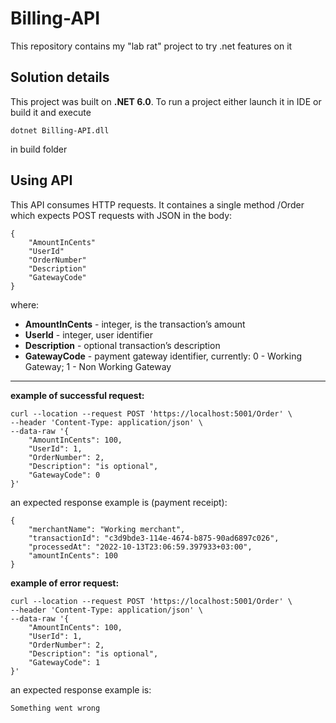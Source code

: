 # Billing-API
This repository contains my "lab rat" project to try .net features on it

## Solution details

This project was built on **.NET 6.0**.
To run a project either launch it in IDE or build it and execute 

`dotnet Billing-API.dll`

in build folder

## Using API

This API consumes HTTP requests.
It containes a single method /Order which expects POST requests with JSON in the body:

```
{
    "AmountInCents"
    "UserId"
    "OrderNumber"
    "Description"
    "GatewayCode"
}
```

where:
- **AmountInCents** - integer, is the transaction’s amount
- **UserId** - integer, user identifier
- **Description** - optional transaction’s description
- **GatewayCode** - payment gateway identifier, currently: 0 - Working Gateway; 1 - Non Working Gateway

---

**example of successful request:**

```
curl --location --request POST 'https://localhost:5001/Order' \
--header 'Content-Type: application/json' \
--data-raw '{
    "AmountInCents": 100,
    "UserId": 1,
    "OrderNumber": 2,
    "Description": "is optional",
    "GatewayCode": 0
}'
```

an expected response example is (payment receipt):

```
{
    "merchantName": "Working merchant",
    "transactionId": "c3d9bde3-114e-4674-b875-90ad6897c026",
    "processedAt": "2022-10-13T23:06:59.397933+03:00",
    "amountInCents": 100
}
```

**example of error request:**

```
curl --location --request POST 'https://localhost:5001/Order' \
--header 'Content-Type: application/json' \
--data-raw '{
    "AmountInCents": 100,
    "UserId": 1,
    "OrderNumber": 2,
    "Description": "is optional",
    "GatewayCode": 1
}'
```

an expected response example is:

```
Something went wrong
```
